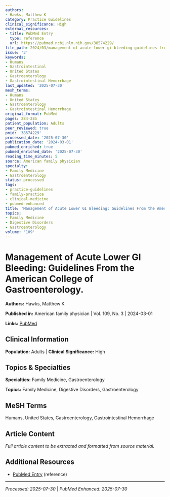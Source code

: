 ```yaml
---
authors:
- Hawks, Matthew K
category: Practice Guidelines
clinical_significance: High
external_resources:
- title: PubMed Entry
  type: reference
  url: https://pubmed.ncbi.nlm.nih.gov/38574229/
file_path: 2024/03/management-of-acute-lower-gi-bleeding-guidelines-from-the-am.md
issue: '3'
keywords:
- Humans
- Gastrointestinal
- United States
- Gastroenterology
- Gastrointestinal Hemorrhage
last_updated: '2025-07-30'
mesh_terms:
- Humans
- United States
- Gastroenterology
- Gastrointestinal Hemorrhage
original_format: PubMed
pages: 284-285
patient_population: Adults
peer_reviewed: true
pmid: '38574229'
processed_date: '2025-07-30'
publication_date: '2024-03-01'
pubmed_enriched: true
pubmed_enriched_date: '2025-07-30'
reading_time_minutes: 5
source: American family physician
specialty:
- Family Medicine
- Gastroenterology
status: processed
tags:
- practice-guidelines
- family-practice
- clinical-medicine
- pubmed-enhanced
title: 'Management of Acute Lower GI Bleeding: Guidelines From the American College of Gastroenterology.'
topics:
- Family Medicine
- Digestive Disorders
- Gastroenterology
volume: '109'
---
```


# Management of Acute Lower GI Bleeding: Guidelines From the American College of Gastroenterology.

**Authors:** Hawks, Matthew K

**Published in:** American family physician | Vol. 109, No. 3 | 2024-03-01

**Links:** [PubMed](https://pubmed.ncbi.nlm.nih.gov/38574229/)

## Clinical Information

**Population:** Adults | **Clinical Significance:** High

## Topics & Specialties

**Specialties:** Family Medicine, Gastroenterology

**Topics:** Family Medicine, Digestive Disorders, Gastroenterology

## MeSH Terms

Humans, United States, Gastroenterology, Gastrointestinal Hemorrhage

## Article Content

*Full article content to be extracted and formatted from source material.*

## Additional Resources

- [PubMed Entry](https://pubmed.ncbi.nlm.nih.gov/38574229/) (reference)

---

*Processed: 2025-07-30* | *PubMed Enhanced: 2025-07-30*
